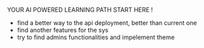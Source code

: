 YOUR AI POWERED LEARNING PATH START HERE !

<!-- additional features -->
- find a better way to the api deployment, better than current one
- find another features for the sys
- try to find admins functionalities and impelement theme
